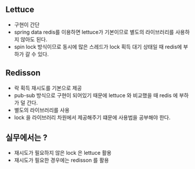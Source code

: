 ## Lettuce
  - 구현이 간단
  - spring data redis를 이용하면 lettuce가 기본이므로 별도의 라이브러리를 사용하지 않아도 된다.
  - spin lock 방식이므로 동시에 많은 스레드가 lock 획득 대기 상태일 때 redis에 부하가 갈 수 있다.

## Redisson
  - 락 획득 재시도를 기본으로 제공
  - pub-sub 방식으로 구현이 되어있기 때문에 lettuce 와 비교했을 때 redis 에 부하가 덜 간다.
  - 별도의 라이브러리를 사용
  - lock 을 라이브러리 차원에서 제공해주기 떄문에 사용법을 공부해야 한다.


## 실무에서는 ?
  - 재시도가 필요하지 않은 lock 은 lettuce 활용
  - 재시도가 필요한 경우에는 redisson 를 활용

